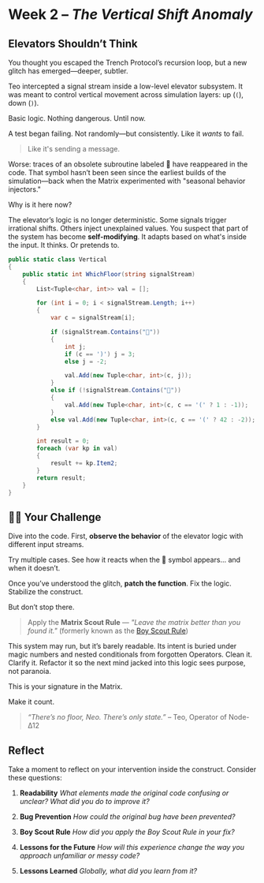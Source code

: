# Week 2 – *The Vertical Shift Anomaly*

## Elevators Shouldn’t Think
You thought you escaped the Trench Protocol’s recursion loop, but a new glitch has emerged—deeper, subtler.

Teo intercepted a signal stream inside a low-level elevator subsystem. It was meant to control vertical movement across simulation layers: up (`(`), down (`)`). 

Basic logic. Nothing dangerous.
Until now.

A test began failing. Not randomly—but consistently. Like it *wants* to fail. 

> Like it's sending a message.

Worse: traces of an obsolete subroutine labeled **🧝** have reappeared in the code. That symbol hasn’t been seen since the earliest builds of the simulation—back when the Matrix experimented with "seasonal behavior injectors."

Why is it here now?

The elevator’s logic is no longer deterministic. Some signals trigger irrational shifts. Others inject unexplained values. You suspect that part of the system has become **self-modifying**. It adapts based on what's inside the input. It thinks. Or pretends to.

```csharp
public static class Vertical
{
    public static int WhichFloor(string signalStream)
    {
        List<Tuple<char, int>> val = [];

        for (int i = 0; i < signalStream.Length; i++)
        {
            var c = signalStream[i];

            if (signalStream.Contains("🧝"))
            {
                int j;
                if (c == ')') j = 3;
                else j = -2;

                val.Add(new Tuple<char, int>(c, j));
            }
            else if (!signalStream.Contains("🧝"))
            {
                val.Add(new Tuple<char, int>(c, c == '(' ? 1 : -1));
            }
            else val.Add(new Tuple<char, int>(c, c == '(' ? 42 : -2));
        }

        int result = 0;
        foreach (var kp in val)
        {
            result += kp.Item2;
        }
        return result;
    }
}
```

## 🧑‍💻 Your Challenge
Dive into the code. First, **observe the behavior** of the elevator logic with different input streams. 

Try multiple cases. See how it reacts when the 🧝 symbol appears... and when it doesn’t.

Once you’ve understood the glitch, **patch the function**. Fix the logic. Stabilize the construct.

But don’t stop there.

> Apply the **Matrix Scout Rule** — *"Leave the matrix better than you found it."* (formerly known as the [Boy Scout Rule](https://snappify.com/blog/boy-scout-rule#what-is-the-boy-scout-rule))

This system may run, but it’s barely readable. Its intent is buried under magic numbers and nested conditionals from forgotten Operators.
Clean it. Clarify it. Refactor it so the next mind jacked into this logic sees purpose, not paranoia.

This is your signature in the Matrix.

Make it count.

> *“There’s no floor, Neo. There’s only state.”*
> – Teo, Operator of Node-Δ12

## Reflect
Take a moment to reflect on your intervention inside the construct. Consider these questions:

1. **Readability**
   *What elements made the original code confusing or unclear? What did you do to improve it?*

2. **Bug Prevention**
   *How could the original bug have been prevented?*

3. **Boy Scout Rule**
   *How did you apply the Boy Scout Rule in your fix?*

4. **Lessons for the Future**
   *How will this experience change the way you approach unfamiliar or messy code?*
   
5. **Lessons Learned** *Globally, what did you learn from it?*